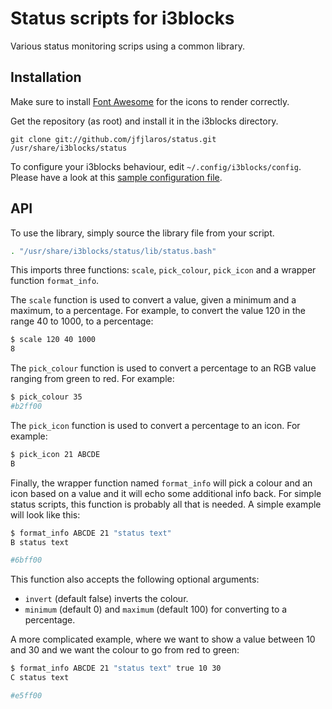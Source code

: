 # Status scripts for i3blocks
Various status monitoring scrips using a common library.

## Installation
Make sure to install [Font Awesome](http://fontawesome.io/) for the icons to
render correctly.

Get the repository (as root) and install it in the i3blocks directory.

    git clone git://github.com/jfjlaros/status.git /usr/share/i3blocks/status

To configure your i3blocks behaviour, edit `~/.config/i3blocks/config`. Please
have a look at this [sample configuration file](i3blocks_config.sample).

## API
To use the library, simply source the library file from your script.

```bash
. "/usr/share/i3blocks/status/lib/status.bash"
```

This imports three functions: `scale`, `pick_colour`, `pick_icon` and a wrapper
function `format_info`.

The `scale` function is used to convert a value, given a minimum and a maximum,
to a percentage. For example, to convert the value 120 in the range 40 to 1000,
to a percentage:

```bash
$ scale 120 40 1000
8
```

The `pick_colour` function is used to convert a percentage to an RGB value
ranging from green to red. For example:

```bash
$ pick_colour 35
#b2ff00
```

The `pick_icon` function is used to convert a percentage to an icon. For
example:

```bash
$ pick_icon 21 ABCDE
B
```

Finally, the wrapper function named `format_info` will pick a colour and an
icon based on a value and it will echo some additional info back. For simple
status scripts, this function is probably all that is needed. A simple example
will look like this:

```bash
$ format_info ABCDE 21 "status text"
B status text

#6bff00
```

This function also accepts the following optional arguments:

- `invert` (default false) inverts the colour.
- `minimum` (default 0) and `maximum` (default 100) for converting to a
  percentage.

A more complicated example, where we want to show a value between 10 and 30 and
we want the colour to go from red to green:

```bash
$ format_info ABCDE 21 "status text" true 10 30
C status text

#e5ff00
```
